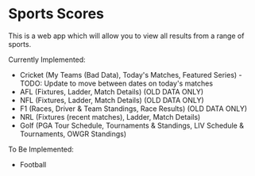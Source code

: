 # Sports Scores

This is a web app which will allow you to view all results from a range of sports.

Currently Implemented:

- Cricket (My Teams (Bad Data), Today's Matches, Featured Series) - TODO: Update to move between dates on today's matches
- AFL (Fixtures, Ladder, Match Details) (OLD DATA ONLY)
- NFL (Fixtures, Ladder, Match Details) (OLD DATA ONLY)
- F1 (Races, Driver & Team Standings, Race Results) (OLD DATA ONLY)
- NRL (Fixtures (recent matches), Ladder, Match Details)
- Golf (PGA Tour Schedule, Tournaments & Standings, LIV Schedule & Tournaments, OWGR Standings)

To Be Implemented:

- Football
